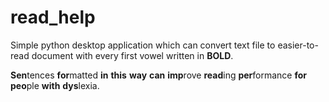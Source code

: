 # read_help
Simple python desktop application which can convert text file to easier-to-read document with every first vowel written in **BOLD**.

**Sen**tences **for**matted **in** **this** **way** **can** **imp**rove **read**ing **per**formance **for** **peo**ple **with** **dys**lexia.
